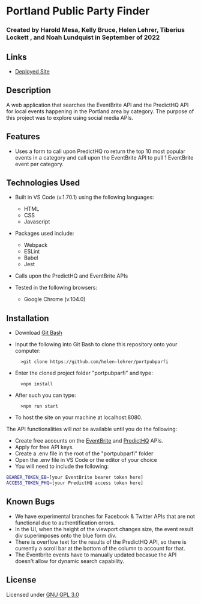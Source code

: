 # Portland Public Party Finder

### Created by Harold Mesa, Kelly Bruce, Helen Lehrer, Tiberius Lockett , and Noah Lundquist in September of 2022

## Links

* [Deployed Site](https://portpubparfi.netlify.app/)

## Description

A web application that searches the EventBrite API and the PredictHQ API for local events happening in the Portland area by category. The purpose of this project was to explore using social media APIs. 


## Features

* Uses a form to call upon PredictHQ ro return the top 10 most popular events in a category and call upon the EventBrite API to pull 1 EventBrite event per category.


## Technologies Used

* Built in VS Code (v.1.70.1) using the following languages:
	* HTML
	* CSS
	* Javascript

* Packages used include:
	* Webpack
	* ESLint
	* Babel
	* Jest

* Calls upon the PredictHQ and EventBrite APIs

* Tested in the following browsers:
	* Google Chrome (v.104.0)


## Installation

* Download [Git Bash](https://git-scm.com/downloads)
* Input the following into Git Bash to clone this repository onto your computer:

		>git clone https://github.com/helen-lehrer/portpubparfi

* Enter the cloned project folder "portpubparfi" and type:

		>npm install

* After such you can type:

		>npm run start

* To host the site on your machine at localhost:8080.

The API functionalities will *not* be available until you do the following:

* Create free accounts on the [EventBrite](https://www.eventbrite.com/platform) and [PredictHQ](https://signup.predicthq.com/) APIs. 
* Apply for free API keys.
* Create a .env file in the root of the "portpubparfi" folder
* Open the .env file in VS Code or the editor of your choice
*  You will need to include the following:
```bash
BEARER_TOKEN_EB=[your EventBrite bearer token here]
ACCESS_TOKEN_PHQ=[your PredictHQ access token here]
```

## Known Bugs

* We have experimental branches for Facebook & Twitter APIs that are not functional due to authentification errors.  
* In the UI, when the height of the viewport changes size, the event result div superimposes onto the blue form div.
* There is overflow text for the results of the PredictHQ API, so there is currently a scroll bar at the bottom of the column to account for that.
* The Eventbrite events have to manually updated becasue the API doesn't allow for dynamic search capability.   

## License

Licensed under [GNU GPL 3.0](https://www.gnu.org/licenses/gpl-3.0.en.html)
